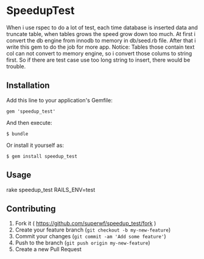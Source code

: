 # SpeedupTest

When i use rspec to do a lot of test, each time database is inserted data and truncate table, when tables grows the speed grow down too much. At first i convert the db engine from innodb to memory in db/seed.rb file. After that i write this gem to do the job for more app.
Notice: Tables those contain text col can not convert to memory engine, so i convert those colums to string first. So if there are test case use too long string to insert, there would be trouble.

## Installation

Add this line to your application's Gemfile:

    gem 'speedup_test'

And then execute:

    $ bundle

Or install it yourself as:

    $ gem install speedup_test

## Usage

rake speedup_test RAILS_ENV=test

## Contributing

1. Fork it ( https://github.com/superwf/speedup_test/fork )
2. Create your feature branch (`git checkout -b my-new-feature`)
3. Commit your changes (`git commit -am 'Add some feature'`)
4. Push to the branch (`git push origin my-new-feature`)
5. Create a new Pull Request
